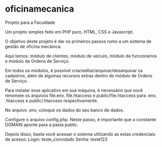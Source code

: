 # oficinamecanica
Projeto para a Faculdade

Um projeto simples feito em PHP puro, HTML, CSS e Javascript.

O objetivo deste projeto é dar os primeiros passos rumo a um sistema de gestão de oficina mecânica.

Aqui temos: módulo de clientes, módulo de veículo, módulo de funcionários e módulo de Ordens de Serviço.

Em todos os módulos, é possível criar/editar/arquivar/desarquivar os cadastros, além de algumas recursos extras dentro do módulo de Ordens de Serviço.

Para instalar esse aplicativo em sua máquina, é necessário que você renomeie os arquivos file.env, file.htaccess e public/file.htaccess para .env, .htaccess e public/.htaccess respectivamente.

No arquivo .env, coloque os dados do seu banco de dados.

Configure o arquivo config.php. Neste passo, é importante que a constante DOMAIN aponte para a pasta public.

Depois disso, basta você acessar o sistema utilizando as estas credenciais de acesso:
Login: teste_convidado
Senha: teste123
